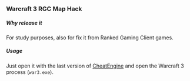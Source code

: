 ### Warcraft 3 RGC Map Hack
##### Why release it
For study purposes, also for fix it from Ranked Gaming Client games.

##### Usage
Just open it with the last version of [CheatEngine](http://https://www.cheatengine.org/ "CheatEngine") and open the Warcraft 3 process (`war3.exe`).